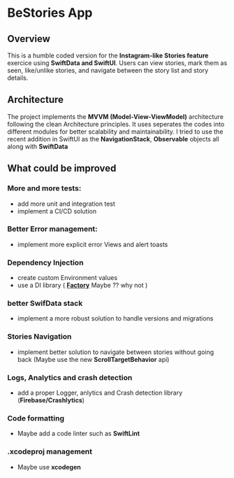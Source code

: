 
# BeStories App

## Overview
This is a humble coded version for the **Instagram-like Stories feature** exercice using **SwiftData and SwiftUI**. Users can view stories, mark them as seen, like/unlike stories, and navigate between the story list and story details.

## Architecture
The project implements the **MVVM (Model-View-ViewModel)** architecture following the clean Architecture principles. It uses seperates the codes into different modules for better scalability and maintainability. I tried to use the recent addition in SwiftUI as the **NavigationStack**, **Observable** objects all along with **SwiftData**

## What could be improved

### More and more tests: 
- add more unit and integration test
- implement a CI/CD solution

### Better Error management: 
- implement more explicit error Views and alert toasts

### Dependency Injection
- create custom Environment values
- use a DI library ( [**Factory**](https://github.com/hmlongco/Factory) Maybe ?? why not )

### better SwifData stack
- implement a more robust solution to handle versions and migrations

### Stories Navigation
- implement better solution to navigate between stories without going back (Maybe use the new **ScrollTargetBehavior** api)

### Logs, Analytics and crash detection
- add a proper Logger, anlytics and Crash detection library (**Firebase/Crashlytics**)

### Code formatting
- Maybe add a code linter such as **SwiftLint**

### .xcodeproj management
- Maybe use **xcodegen**



